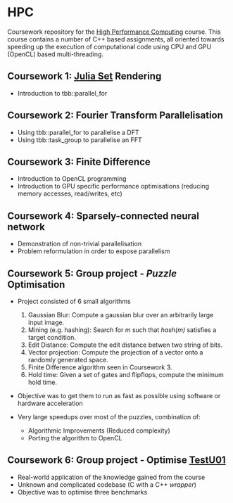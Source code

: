 # HPC
Coursework repository for the [High Performance Computing](https://github.com/HPCE/hpce-2017) course.
This course contains a number of C++ based assignments, all oriented towards speeding up the execution of computational code using CPU and GPU (OpenCL) based multi-threading.

## Coursework 1: [Julia Set](https://en.wikipedia.org/wiki/Julia_set) Rendering
- Introduction to tbb::parallel_for

## Coursework 2: Fourier Transform Parallelisation
- Using tbb::parallel_for to parallelise a DFT
- Using tbb::task_group to parallelise an FFT

## Coursework 3: Finite Difference
- Introduction to OpenCL programming
- Introduction to GPU specific performance optimisations (reducing memory accesses, read/writes, etc)

## Coursework 4: Sparsely-connected neural network
- Demonstration of non-trivial parallelisation
- Problem reformulation in order to expose parallelism

## Coursework 5: Group project - _Puzzle_ Optimisation 
- Project consisted of 6 small algorithms
  1. Gaussian Blur: Compute a gaussian blur over an arbitrarily large input image.
  2. Mining (e.g. hashing): Search for _m_ such that _hash(m)_ satisfies a target condition.
  3. Edit Distance: Compute the edit distance betwen two string of bits.
  4. Vector projection: Compute the projection of a vector onto a randomly generated space.
  5. Finite Difference algorithm seen in Coursework 3.
  6. Hold time: Given a set of gates and flipflops, compute the minimum hold time.
  
- Objective was to get them to run as fast as possible using software or hardware acceleration
- Very large speedups over most of the puzzles, combination of:
  - Algorithmic Improvements (Reduced complexity)
  - Porting the algorithm to OpenCL

## Coursework 6: Group project - Optimise [TestU01](http://simul.iro.umontreal.ca/testu01/tu01.html)
- Real-world application of the knowledge gained from the course
- Unknown and complicated codebase (C with a C++ _wrapper_)
- Objective was to optimise three benchmarks
